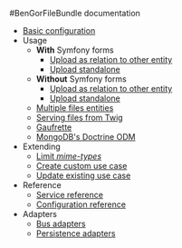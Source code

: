 #BenGorFileBundle documentation

* [Basic configuration](basic_configuration.md)
* Usage
    * **With** Symfony forms
        * [Upload as relation to other entity](usage_upload_as_relation_to_other_entity_sf_form.md)
        * [Upload standalone](usage_upload_standalone_sf_form.md)
    * **Without** Symfony forms
        * [Upload as relation to other entity](usage_upload_as_relation_to_other_entity.md)
        * [Upload standalone](usage_upload_standalone.md)
    * [Multiple files entities](usage_multiple_files.md)
    * [Serving files from Twig](usage_serving_files_from_twig.md)
    * [Gaufrette](usage_gaufrette.md)
    * [MongoDB's Doctrine ODM](usage_doctrine_odm_mongodb.md)
* Extending
    * [Limit *mime-types*](extending_limit_mime_types.md)
    * [Create custom use case](extending_create_custom_use_case.md)
    * [Update existing use case](extending_update_existing_use_case.md)
* Reference
    * [Service reference](reference_services.md)
    * [Configuration reference](reference_configuration.md)
* Adapters
    * [Bus adapters](adapters_buses.md)
    * [Persistence adapters](adapters_persistence.md)
